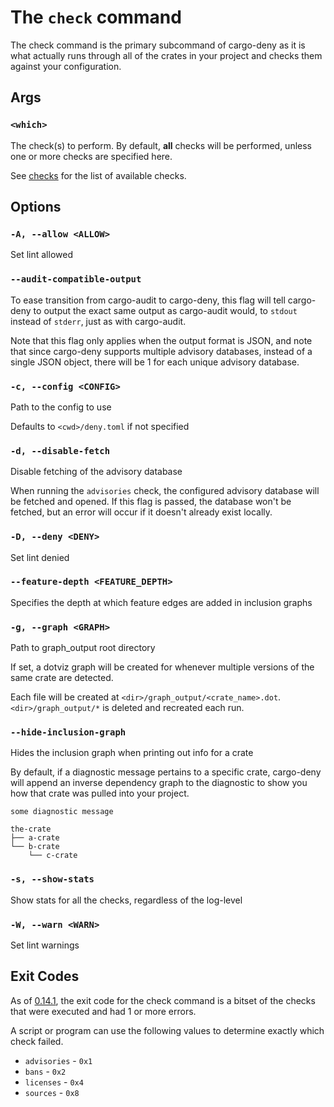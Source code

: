 # The `check` command

The check command is the primary subcommand of cargo-deny as it is what actually runs through all of the crates in your project and checks them against your configuration.

## Args

### `<which>`

The check(s) to perform. By default, **all** checks will be performed, unless one or more checks are specified here.

See [checks](../checks/index.html) for the list of available checks.

## Options

### `-A, --allow <ALLOW>`

Set lint allowed

### `--audit-compatible-output`

To ease transition from cargo-audit to cargo-deny, this flag will tell cargo-deny to output the exact same output as cargo-audit would, to `stdout` instead of `stderr`, just as with cargo-audit.

Note that this flag only applies when the output format is JSON, and note that since cargo-deny supports multiple advisory databases, instead of a single JSON object, there will be 1 for each unique advisory database.

### `-c, --config <CONFIG>`

Path to the config to use

Defaults to `<cwd>/deny.toml` if not specified

### `-d, --disable-fetch`

Disable fetching of the advisory database

When running the `advisories` check, the configured advisory database will be fetched and opened. If this flag is passed, the database won't be fetched, but an error will occur if it doesn't already exist locally.

### `-D, --deny <DENY>`

Set lint denied

### `--feature-depth <FEATURE_DEPTH>`

Specifies the depth at which feature edges are added in inclusion graphs

### `-g, --graph <GRAPH>`

Path to graph_output root directory

If set, a dotviz graph will be created for whenever multiple versions of the same crate are detected.

Each file will be created at `<dir>/graph_output/<crate_name>.dot`. `<dir>/graph_output/*` is deleted and recreated each run.

### `--hide-inclusion-graph`

Hides the inclusion graph when printing out info for a crate

By default, if a diagnostic message pertains to a specific crate, cargo-deny will append an inverse dependency graph to the diagnostic to show you how that crate was pulled into your project.

```text
some diagnostic message

the-crate
├── a-crate
└── b-crate
    └── c-crate
```

### `-s, --show-stats`

Show stats for all the checks, regardless of the log-level

### `-W, --warn <WARN>`

Set lint warnings

## Exit Codes

As of [0.14.1](https://github.com/EmbarkStudios/cargo-deny/releases/tag/0.14.1), the exit code for the check command is a bitset of the checks that were executed and had 1 or more errors.

A script or program can use the following values to determine exactly which check failed.

* `advisories` - `0x1`
* `bans` - `0x2`
* `licenses` - `0x4`
* `sources` - `0x8`
